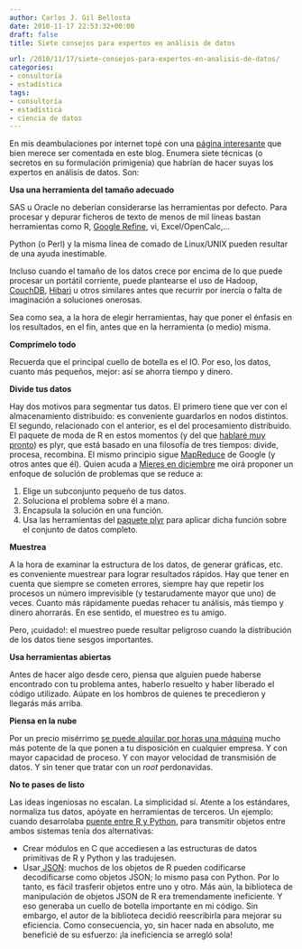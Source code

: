 ```yaml
---
author: Carlos J. Gil Bellosta
date: 2010-11-17 22:53:32+00:00
draft: false
title: Siete consejos para expertos en análisis de datos

url: /2010/11/17/siete-consejos-para-expertos-en-analisis-de-datos/
categories:
- consultoría
- estadística
tags:
- consultoría
- estadística
- ciencia de datos
---
```


En mis deambulaciones por internet topé con una [página interesante](http://dataspora.com/blog/the-seven-secrets-of-successful-data-scientists/) que bien merece ser comentada en este blog. Enumera siete técnicas (o secretos en su formulación primigenia) que habrían de hacer suyas los expertos en análisis de datos. Son:

**Usa una herramienta del tamaño adecuado**

SAS u Oracle no deberían considerarse las herramientas por defecto. Para procesar y depurar ficheros de texto de menos de mil líneas bastan herramientas como R, [Google Refine](http://www.datanalytics.com/2010/11/12/google-refine-2-0-una-herramienta-con-muy-buen-aspecto/), vi, Excel/OpenCalc,...

Python (o Perl) y la misma línea de comado de Linux/UNIX pueden resultar de una ayuda inestimable.

Incluso cuando el tamaño de los datos crece por encima de lo que puede procesar un portátil corriente, puede plantearse el uso de Hadoop, [CouchDB](http://en.wikipedia.org/wiki/CouchDB), [Hibari](http://www.geminimobile.com/products/Hibari.html) u otros similares antes que recurrir por inercia o falta de imaginación a soluciones onerosas.

Sea como sea, a la hora de elegir herramientas, hay que poner el énfasis en los resultados, en el fin, antes que en la herramienta (o medio) misma.

**Comprímelo todo**

Recuerda que el principal cuello de botella es el IO. Por eso, los datos, cuanto más pequeños, mejor: así se ahorra tiempo y dinero.

**Divide tus datos**

Hay dos motivos para segmentar tus datos. El primero tiene que ver con el almacenamiento distribuido: es conveniente guardarlos en nodos distintos. El segundo, relacionado con el anterior, es el del procesamiento distribuido. El paquete de moda de R en estos momentos (y del que [hablaré muy pronto](http://www.datanalytics.com/2010/10/29/ii-jornadas-de-usuarios-de-r/)) es plyr, que está basado en una filosofía de tres tiempos: divide, procesa, recombina. El mismo principio sigue [MapReduce](http://es.wikipedia.org/wiki/MapReduce) de Google (y otros antes que él). Quien acuda a [Mieres en diciembre](http://www.lne.es/cuencas/2010/10/06/campus-acogera-i-congreso-usuarios-espana-lenguajeinformatico-r/976653.html) me oirá proponer un enfoque de solución de problemas que se reduce a:


1. Elige un subconjunto pequeño de tus datos.
2. Soluciona el problema sobre él a mano.
3. Encapsula la solución en una función.
4. Usa las herramientas del [paquete plyr](http://had.co.nz/plyr/) para aplicar dicha función sobre el conjunto de datos completo.

**Muestrea**

A la hora de examinar la estructura de los datos, de generar gráficas, etc. es conveniente muestrear para lograr resultados rápidos. Hay que tener en cuenta que siempre se cometen errores, siempre hay que repetir los procesos un número imprevisible (y testarudamente mayor que uno) de veces. Cuanto más rápidamente puedas rehacer tu análisis, más tiempo y dinero ahorrarás. En ese sentido, el muestreo es tu amigo.

Pero, ¡cuidado!: el muestreo puede resultar peligroso cuando la distribución de los datos tiene sesgos importantes.

**Usa herramientas abiertas**

Antes de hacer algo desde cero, piensa que alguien puede haberse encontrado con tu problema antes, haberlo resuelto y haber liberado el código utilizado. Aúpate en los hombros de quienes te precedieron y llegarás más arriba.

**Piensa en la nube**

Por un precio misérrimo [se puede alquilar por horas una máquina](http://analisisydecision.es/probando-r-sobre-el-ec2-de-amazon/) mucho más potente de la que ponen a tu disposición en cualquier empresa. Y con mayor capacidad de proceso. Y con mayor velocidad de transmisión de datos. Y sin tener que tratar con un _root_ perdonavidas.

**No te pases de listo**

Las ideas ingeniosas no escalan. La simplicidad sí. Atente a los estándares, normaliza tus datos, apóyate en herramientas de terceros. Un ejemplo: cuando desarrolaba [puente entre R y Python](http://cran.r-project.org/web/packages/rJython/), para transmitir objetos entre ambos sistemas tenía dos alternativas:

* Crear módulos en C que accediesen a las estructuras de datos primitivas de R y Python y las tradujesen.
* Usar[ JSON](http://es.wikipedia.org/wiki/JSON): muchos de los objetos de R pueden codificarse decodificarse como objetos JSON; lo mismo pasa con Python. Por lo tanto, es fácil trasferir objetos entre uno y otro. Más aún, la biblioteca de manipulación de objetos JSON de R era tremendamente ineficiente. Y eso generaba un cuello de botella importante en mi código. Sin embargo, el autor de la biblioteca decidió reescribirla para mejorar su eficiencia. Como consecuencia, yo, sin hacer nada en absoluto, me beneficié de su esfuerzo: ¡la ineficiencia se arregló sola!

